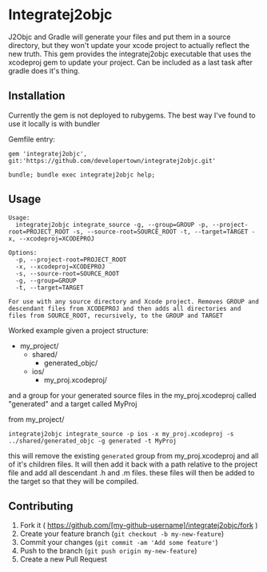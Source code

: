 # Integratej2objc

J2Objc and Gradle will generate your files and put them in a source directory, but they won't update your xcode project to actually reflect the new truth. This gem provides the integratej2objc executable that uses the xcodeproj gem to update your project.  Can be included as a last task after gradle does it's thing.

## Installation
Currently the gem is not deployed to rubygems.  The best way I've found to use it locally is with bundler

Gemfile entry:
```
gem 'integratej2objc', git:'https://github.com/developertown/integratej2objc.git'
```

`bundle; bundle exec integratej2objc help;`


## Usage

```
Usage:
  integratej2objc integrate_source -g, --group=GROUP -p, --project-root=PROJECT_ROOT -s, --source-root=SOURCE_ROOT -t, --target=TARGET -x, --xcodeproj=XCODEPROJ

Options:
  -p, --project-root=PROJECT_ROOT  
  -x, --xcodeproj=XCODEPROJ        
  -s, --source-root=SOURCE_ROOT    
  -g, --group=GROUP                
  -t, --target=TARGET              

For use with any source directory and Xcode project. Removes GROUP and descendant files from XCODEPROJ and then adds all directories and files from SOURCE_ROOT, recursively, to the GROUP and TARGET
```

Worked example given a project structure:

* my_project/
   * shared/
      * generated_objc/
   * ios/
      * my_proj.xcodeproj/

and a group for your generated source files in the my_proj.xcodeproj called "generated" and a target called MyProj

from my_project/

```
integratej2objc integrate_source -p ios -x my_proj.xcodeproj -s ../shared/generated_objc -g generated -t MyProj
```

this will remove the existing `generated` group from my_proj.xcodeproj and all of it's children files. It will then add it back with a path relative to the project file and add all descendant .h and .m files.  these files will then be added to the target so that they will be compiled.

## Contributing

1. Fork it ( https://github.com/[my-github-username]/integratej2objc/fork )
2. Create your feature branch (`git checkout -b my-new-feature`)
3. Commit your changes (`git commit -am 'Add some feature'`)
4. Push to the branch (`git push origin my-new-feature`)
5. Create a new Pull Request
